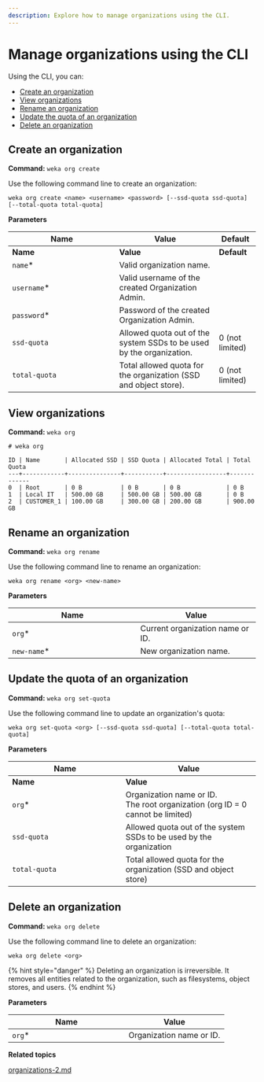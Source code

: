 ```yaml
---
description: Explore how to manage organizations using the CLI.
---
```


# Manage organizations using the CLI

Using the CLI, you can:

* [Create an organization](organizations-1.md#create-an-organization)
* [View organizations](organizations-1.md#view-organizations)
* [Rename an organization](organizations-1.md#rename-an-organization)
* [Update the quota of an organization](organizations-1.md#update-the-quota-of-an-organization)
* [Delete an organization](organizations-1.md#delete-an-organization)

## Create an organization

**Command:** `weka org create`

Use the following command line to create an organization:

`weka org create <name> <username> <password> [--ssd-quota ssd-quota] [--total-quota total-quota]`

**Parameters**

<table><thead><tr><th width="202">Name</th><th>Value</th><th>Default</th></tr></thead><tbody><tr><td><strong>Name</strong></td><td><strong>Value</strong></td><td><strong>Default</strong></td></tr><tr><td><code>name</code>*</td><td>Valid organization name.</td><td></td></tr><tr><td><code>username</code>*</td><td>Valid username of the created Organization Admin.</td><td></td></tr><tr><td><code>password</code>*</td><td>Password of the created Organization Admin.</td><td></td></tr><tr><td><code>ssd-quota</code></td><td>Allowed quota out of the system SSDs to be used by the organization.</td><td>0 (not limited)</td></tr><tr><td><code>total-quota</code></td><td>Total allowed quota for the organization (SSD and object store).</td><td>0 (not limited)</td></tr></tbody></table>

## View organizations

**Command:** `weka org`

```
# weka org

ID | Name       | Allocated SSD | SSD Quota | Allocated Total | Total Quota
---+------------+---------------+-----------+-----------------+-------------
0  | Root       | 0 B           | 0 B       | 0 B             | 0 B
1  | Local IT   | 500.00 GB     | 500.00 GB | 500.00 GB       | 0 B
2  | CUSTOMER_1 | 100.00 GB     | 300.00 GB | 200.00 GB       | 900.00 GB
```

## **Rename an organization**

**Command:** `weka org rename`

Use the following command line to rename an organization:

`weka org rename <org> <new-name>`

**Parameters**

<table><thead><tr><th width="245">Name</th><th>Value</th></tr></thead><tbody><tr><td><code>org</code>*</td><td>Current organization name or ID.</td></tr><tr><td><code>new-name</code>*</td><td>New organization name.</td></tr></tbody></table>

## Update the quota of an organization

**Command:** `weka org set-quota`

Use the following command line to update an organization's quota:

`weka org set-quota <org> [--ssd-quota ssd-quota] [--total-quota total-quota]`

**Parameters**

<table><thead><tr><th width="215">Name</th><th>Value</th></tr></thead><tbody><tr><td><strong>Name</strong></td><td><strong>Value</strong></td></tr><tr><td><code>org</code>*</td><td>Organization name or ID.<br>The root organization (org ID = 0 cannot be limited)</td></tr><tr><td><code>ssd-quota</code></td><td>Allowed quota out of the system SSDs to be used by the organization</td></tr><tr><td><code>total-quota</code></td><td>Total allowed quota for the organization (SSD and object store)</td></tr></tbody></table>

## Delete an organization

**Command:** `weka org delete`

Use the following command line to delete an organization:

`weka org delete <org>`

{% hint style="danger" %}
Deleting an organization is irreversible. It removes all entities related to the organization, such as filesystems, object stores, and users.
{% endhint %}

**Parameters**

<table><thead><tr><th width="221">Name</th><th>Value</th></tr></thead><tbody><tr><td><code>org</code>*</td><td>Organization name or ID.</td></tr></tbody></table>



**Related topics**

[organizations-2.md](organizations-2.md "mention")
